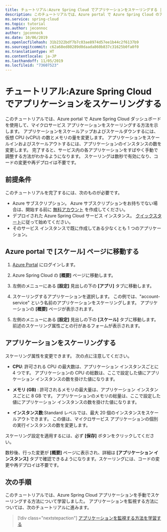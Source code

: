 ```yaml
---
title: チュートリアル:Azure Spring Cloud でアプリケーションをスケーリングする | Microsoft Docs
description: このチュートリアルでは、Azure portal で Azure Spring Cloud のアプリケーションをスケーリングする方法を学習します
ms.service: spring-cloud
ms.topic: tutorial
ms.author: jeconnoc
author: jpconnock
ms.date: 10/06/2019
ms.openlocfilehash: 31b2322bdf7b7c03ae8974d57ee1b44c2f6137b9
ms.sourcegitcommit: c62a68ed80289d0daada860b837c31625b0fa0f0
ms.translationtype: HT
ms.contentlocale: ja-JP
ms.lasthandoff: 11/05/2019
ms.locfileid: "73607523"
---
```

# <a name="tutorial-scale-an-application-in-azure-spring-cloud"></a>チュートリアル:Azure Spring Cloud でアプリケーションをスケーリングする

このチュートリアルでは、Azure portal で Azure Spring Cloud ダッシュボードを使用して、マイクロサービス アプリケーションをスケーリングする方法を示します。 アプリケーションをスケールアップおよびスケールダウンするには、仮想 CPU (vCPU) の数とメモリの量を変更します。 アプリケーションをスケールインおよびスケールアウトするには、アプリケーションのインスタンスの数を変更します。 完了すると、サービス内の各アプリケーションをすばやく手動で調整する方法がわかるようになります。 スケーリングは数秒で有効になり、コードの変更や再デプロイは不要です。

## <a name="prerequisites"></a>前提条件

このチュートリアルを完了するには、次のものが必要です。
* Azure サブスクリプション。 Azure サブスクリプションをお持ちでない場合は、開始する前に [無料アカウント](https://azure.microsoft.com/free/?WT.mc_id=A261C142F) を作成してください。 
* デプロイされた Azure Spring Cloud サービス インスタンス。  [クイックスタート](spring-cloud-quickstart-launch-app-cli.md)に従って始めてください。
* そのサービス インスタンスで既に作成してある少なくとも 1 つのアプリケーション。


## <a name="navigate-to-the-scale-page-in-the-azure-portal"></a>Azure portal で [スケール] ページに移動する

1. [Azure Portal](https://portal.azure.com) にログインします。

1. Azure Spring Cloud の **[概要]** ページに移動します。

1. 左側のメニューにある **[設定]** 見出しの下の **[アプリ]** タブに移動します。

1. スケーリングするアプリケーションを選択します。 この例では、"account-service" という名前のアプリケーションをスケーリングします。 アプリケーションの **[概要]** ページが表示されます。

1. 左側のメニューにある **[設定]** 見出しの下の **[スケール]** タブに移動します。 前述のスケーリング属性ごとの行があるフォームが表示されます。

## <a name="scale-your-application"></a>アプリケーションをスケーリングする

スケーリング属性を変更できます。 次の点に注意してください。

* **CPU**: 許可される CPU の最大数は、アプリケーション インスタンスごとに 4 つです。 アプリケーションの CPU の総数は、ここで設定した値にアプリケーション インスタンスの数を掛けた値になります。

* **メモリ (GB)** : 許可されるメモリの最大量は、アプリケーション インスタンスごとに 8 GB です。  アプリケーションのメモリの総量は、ここで設定した値にアプリケーション インスタンスの数を掛けた値になります。

* **インスタンス数**:Standard レベルでは、最大 20 個のインスタンスをスケールアウトできます。 この値は、マイクロサービス アプリケーションの個別の実行インスタンスの数を変更します。

スケーリング設定を適用するには、必ず **[保存]** ボタンをクリックしてください。

数秒後、行った変更が **[概要]** ページに表示され、詳細は **[アプリケーション インスタンス]** タブで確認できるようになります。スケーリングには、コードの変更や再デプロイは不要です。

## <a name="next-steps"></a>次の手順

このチュートリアルでは、Azure Spring Cloud アプリケーションを手動でスケーリングする方法について学習しました。  アプリケーションを監視する方法については、次のチュートリアルに進みます。

> [!div class="nextstepaction"]
> [アプリケーションを監視する方法を学習する](spring-cloud-tutorial-distributed-tracing.md)
